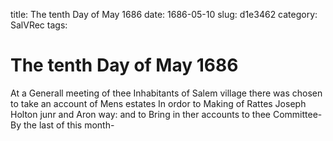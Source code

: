 title: The tenth Day of May 1686
date: 1686-05-10
slug: d1e3462
category: SalVRec
tags: 


<div markdown class="doc" id="d1e3462">


# The tenth Day of May 1686

At a Generall meeting of thee Inhabitants of Salem village there was chosen to take an account of Mens estates In ordor to Making of Rattes Joseph Holton junr and Aron way: and to Bring in ther accounts to thee Committee-By the last of this month-
</div>